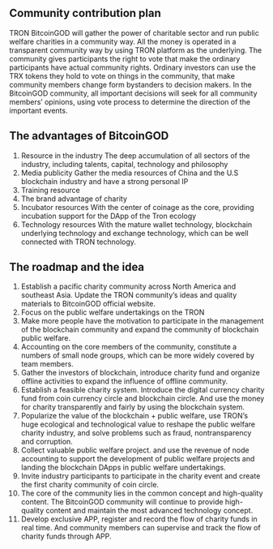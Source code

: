 ## Community contribution plan
TRON BitcoinGOD will gather the power of charitable sector and run public welfare charities in a community way. All the money is operated in a transparent community way by using TRON platform as the underlying. The community gives participants the right to vote that make the ordinary participants have actual community rights. Ordinary investors can use the TRX tokens they hold to vote on things in the community, that make community members change form bystanders to decision makers. In the BitcoinGOD community, all important decisions will seek for all community members’ opinions, using vote process to determine the direction of the important events.
## The advantages of BitcoinGOD
1.	Resource in the industry 
The deep accumulation of all sectors of the industry, including talents, capital, technology and philosophy
2.	Media publicity
Gather the media resources of China and the U.S blockchain industry and have a strong personal IP
3.	Training resource
4.	The brand advantage of charity
5.	Incubator resources
With the center of coinage as the core, providing incubation support for the DApp of the Tron ecology
6.	Technology resources
With the mature wallet technology, blockchain underlying technology and exchange technology, which can be well connected with TRON technology.
## The roadmap and the idea
1.	Establish a pacific charity community across North America and southeast Asia. Update the TRON community’s ideas and quality materials to BitcoinGOD official website.
2.	Focus on the public welfare undertakings on the TRON
3.	Make more people have the motivation to participate in the management of the blockchain community and expand the community of blockchain public welfare.
4.	Accounting on the core members of the community, constitute a numbers of small node groups, which can be more widely covered by team members.
5.	Gather the investors of blockchain, introduce charity fund and organize offline activities to expand the influence of offline community.
6.	Establish a feasible charity system. Introduce the digital currency charity fund from coin currency circle and blockchain circle. And use the money for charity transparently and fairly by using the blockchain system.
7.	Popularize the value of the blockchain + public welfare, use TRON’s huge ecological and technological value to reshape the public welfare charity industry, and solve problems such as fraud, nontransparency and corruption.
8.	Collect valuable public welfare project. and use the revenue of node accounting to support the development of public welfare projects and landing the blockchain DApps in public welfare undertakings.
9.	Invite industry participants to participate in the charity event and create the first charity community of coin circle.
10.	The core of the community lies in the common concept and high-quality content. The BitcoinGOD community will continue to provide high-quality content and maintain the most advanced technology concept.
11.	Develop exclusive APP, register and record the flow of charity funds in real time. And community members can supervise and track the flow of charity funds through APP.
